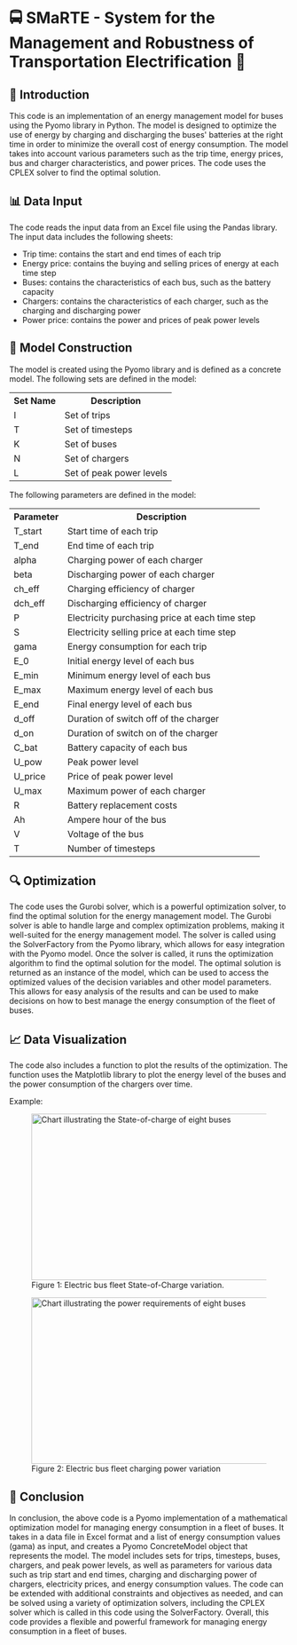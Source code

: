 <h1>🚍 SMaRTE - System for the Management and Robustness of Transportation Electrification 🔋</h1>
<h2>🚀 Introduction</h2>
This code is an implementation of an energy management model for buses using the Pyomo library in Python. The model is designed to optimize the use of energy by charging and discharging the buses' batteries at the right time in order to minimize the overall cost of energy consumption. The model takes into account various parameters such as the trip time, energy prices, bus and charger characteristics, and power prices. The code uses the CPLEX solver to find the optimal solution.

<h2>📊 Data Input</h2>

The code reads the input data from an Excel file using the Pandas library. The input data includes the following sheets:

<ul>
  <li>Trip time: contains the start and end times of each trip</li>
  <li>Energy price: contains the buying and selling prices of energy at each time step</li>
  <li>Buses: contains the characteristics of each bus, such as the battery capacity</li>
  <li>Chargers: contains the characteristics of each charger, such as the charging and discharging power</li>
  <li>Power price: contains the power and prices of peak power levels</li>
</ul>

<h2>🔧 Model Construction</h2>

The model is created using the Pyomo library and is defined as a concrete model. The following sets are defined in the model:

<table>
  <tr>
    <th>Set Name</th>
    <th>Description</th>
  </tr>
  <tr>
    <td>I</td>
    <td>Set of trips</td>
  </tr>
  <tr>
    <td>T</td>
    <td>Set of timesteps</td>
  </tr>
  <tr>
    <td>K</td>
    <td>Set of buses</td>
  </tr>
  <tr>
    <td>N</td>
    <td>Set of chargers</td>
  </tr>
  <tr>
    <td>L</td>
    <td>Set of peak power levels</td>
  </tr>
</table>

The following parameters are defined in the model:


<table>
  <tr>
    <th>Parameter</th>
    <th>Description</th>
  </tr>
  <tr>
    <td>T_start</td>
    <td>Start time of each trip</td>
  </tr>
  <tr>
    <td>T_end</td>
    <td>End time of each trip</td>
  </tr>
  <tr>
    <td>alpha</td>
    <td>Charging power of each charger</td>
  </tr>
  <tr>
    <td>beta</td>
    <td>Discharging power of each charger</td>
  </tr>
  <tr>
    <td>ch_eff</td>
    <td>Charging efficiency of charger</td>
  </tr>
  <tr>
    <td>dch_eff</td>
    <td>Discharging efficiency of charger</td>
  </tr>
  <tr>
    <td>P</td>
    <td>Electricity purchasing price at each time step</td>
  </tr>
  <tr>
    <td>S</td>
    <td>Electricity selling price at each time step</td>
  </tr>
  <tr>
    <td>gama</td>
    <td>Energy consumption for each trip</td>
  </tr>
  <tr>
    <td>E_0</td>
    <td>Initial energy level of each bus</td>
  </tr>
  <tr>
    <td>E_min</td>
    <td>Minimum energy level of each bus</td>
  </tr>
  <tr>
    <td>E_max</td>
    <td>Maximum energy level of each bus</td>
  </tr>
  <tr>
    <td>E_end</td>
    <td>Final energy level of each bus</td>
  </tr>
  <tr>
    <td>d_off</td>
    <td>Duration of switch off of the charger</td>
  </tr>
  <tr>
    <td>d_on</td>
    <td>Duration of switch on of the charger</td>
  </tr>
  <tr>
    <td>C_bat</td>
    <td>Battery capacity of each bus</td>
  </tr>
  <tr>
    <td>U_pow</td>
    <td>Peak power level</td>
  </tr>
  <tr>
    <td>U_price</td>
    <td>Price of peak power level</td>
  </tr>
  <tr>
    <td>U_max</td>
    <td>Maximum power of each charger</td>
  </tr>
  <tr>
    <td>R</td>
    <td>Battery replacement costs</td>
  </tr>
  <tr>
    <td>Ah</td>
    <td>Ampere hour of the bus</td>
  </tr>
  <tr>
    <td>V</td>
    <td> Voltage of the bus</td>
   </tr>
  <tr>
    <td>T</td>
    <td> Number of timesteps</td>
   </tr>
</table>

<h2>🔍 Optimization</h2>

The code uses the Gurobi solver, which is a powerful optimization solver, to find the optimal solution for the energy management model. The Gurobi solver is able to handle large and complex optimization problems, making it well-suited for the energy management model. The solver is called using the SolverFactory from the Pyomo library, which allows for easy integration with the Pyomo model. Once the solver is called, it runs the optimization algorithm to find the optimal solution for the model. The optimal solution is returned as an instance of the model, which can be used to access the optimized values of the decision variables and other model parameters. This allows for easy analysis of the results and can be used to make decisions on how to best manage the energy consumption of the fleet of buses.

<h2>📈 Data Visualization</h2>

The code also includes a function to plot the results of the optimization. The function uses the Matplotlib library to plot the energy level of the buses and the power consumption of the chargers over time.

Example:

<figure>
  <img src="https://user-images.githubusercontent.com/18650693/212105656-78435c87-6558-455f-a2fb-056bdab6e490.png" alt="Chart illustrating the State-of-charge of eight buses" width="600" height="300">
  <figcaption>Figure 1: Electric bus fleet State-of-Charge variation.</figcaption>
</figure>

<figure>
  <img src="https://user-images.githubusercontent.com/18650693/212105914-fb23d1cb-d962-49e9-a740-cd24f8bf8c93.png" alt="Chart illustrating the power requirements of eight buses" width="600" height="300">
  <figcaption>Figure 2: Electric bus fleet charging power variation</figcaption>
</figure>

<h2>🏁 Conclusion</h2>

In conclusion, the above code is a Pyomo implementation of a mathematical optimization model for managing energy consumption in a fleet of buses. It takes in a data file in Excel format and a list of energy consumption values (gama) as input, and creates a Pyomo ConcreteModel object that represents the model. The model includes sets for trips, timesteps, buses, chargers, and peak power levels, as well as parameters for various data such as trip start and end times, charging and discharging power of chargers, electricity prices, and energy consumption values. The code can be extended with additional constraints and objectives as needed, and can be solved using a variety of optimization solvers, including the CPLEX solver which is called in this code using the SolverFactory. Overall, this code provides a flexible and powerful framework for managing energy consumption in a fleet of buses.
